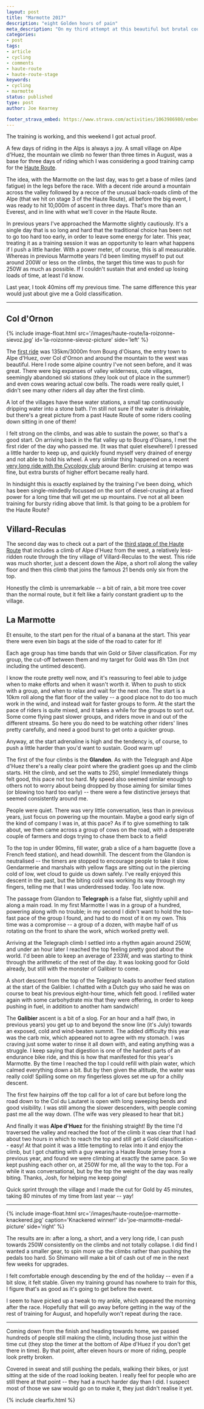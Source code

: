 ```yaml
---
layout: post
title: "Marmotte 2017"
description: "eight Golden hours of pain"
meta_description: "On my third attempt at this beautiful but brutal course of 174km and 5500m of ascent I finished with a Brevet d'Or, the Gold Classification"
categories:
- post
tags:
- article
- cycling
- comments
- haute-route
- haute-route-stage
keywords:
- cycling
- marmotte
status: published
type: post
author: Joe Kearney

footer_strava_embed: https://www.strava.com/activities/1063986980/embed/f7fd76f21fc988490571e0695aa8e083e86d0be2
---
```


[haute-route]: /haute-route

The training is working, and this weekend I got actual proof.

A few days of riding in the Alps is always a joy. A small village on Alpe d'Huez, the mountain we climb no fewer than three times in August, was a base for three days of riding which I was considering a good training camp for the [Haute Route][haute-route].

The idea, with the Marmotte on the last day, was to get a base of miles (and fatigue) in the legs before the race. With a decent ride around a mountain across the valley followed by a recce of the unusual back-roads climb of the Alpe (that we hit on stage 3 of the Haute Route), all before the big event, I was ready to hit 10,000m of ascent in three days. That's more than an Everest, and in line with what we'll cover in the Haute Route.

In previous years I've approached the Marmotte slightly cautiously. It's a single day that is so long and hard that the traditional choice has been not to go too hard too early, in order to leave some energy for later. This year, treating it as a training session it was an opportunity to learn what happens if I push a little harder. With a power meter, of course, this is all measurable. Whereas in previous Marmotte years I'd been limiting myself to put out around 200W or less on the climbs, the target this time was to push for 250W as much as possible. If I couldn't sustain that and ended up losing loads of time, at least I'd know.

Last year, I took 40mins off my previous time. The same difference this year would just about give me a Gold classification.

***

## Col d'Ornon

{% include image-float.html src='/images/haute-route/la-roizonne-sievoz.jpg' id='la-roizonne-sievoz-picture' side='left' %}

The [first ride](https://www.strava.com/activities/1060868712) was 135km/3000m from Bourg d'Oisans, the entry town to Alpe d'Huez, over Col d'Ornon and around the mountain to the west was beautiful. Here I rode some alpine country I've not seen before, and it was great. There were big expanses of valley wilderness, cute villages, seemingly abandoned ski stations (they look out of place in the summer!) and even cows wearing actual cow bells. The roads were really quiet, I didn't see many other riders all day after the first climb.

A lot of the villages have these water stations, a small tap continuously dripping water into a stone bath. I'm still not sure if the water is drinkable, but there's a great picture from a past Haute Route of some riders cooling down sitting in one of them!

I felt strong on the climbs, and was able to sustain the power, so that's a good start. On arriving back in the flat valley up to Bourg d'Oisans, I met the first rider of the day who passed me. (It was that quiet elsewhere!) I pressed a little harder to keep up, and quickly found myself very drained of energy and not able to hold his wheel. A very similar thing happened on a recent [very long ride with the Cycology club](https://www.strava.com/activities/1004988203) around Berlin: cruising at tempo was fine, but extra bursts of higher effort became really hard.

In hindsight this is exactly explained by the training I've been doing, which has been single-mindedly focussed on the sort of diesel-crusing at a fixed power for a long time that will get me up mountains. I've not at all been training for bursty riding above that limit. Is that going to be a problem for the Haute Route?

## Villard-Reculas

The second day was to check out a part of the [third stage of the Haute Route](http://www.hauteroute.org/events/view-stage/stage-3-alps-2017) that includes a climb of Alpe d'Huez from the west, a relatively less-ridden route through the tiny village of Villard-Reculas to the west. This ride was much shorter, just a descent down the Alpe, a short roll along the valley floor and then this climb that joins the famous 21 bends only six from the top.

Honestly the climb is unremarkable -- a bit of rain, a bit more tree cover than the normal route, but it felt like a fairly constant gradient up to the village.

## La Marmotte

Et ensuite, to the start pen for the ritual of a banana at the start. This year there were even bin bags at the side of the road to cater for it!

Each age group has time bands that win Gold or Silver classification. For my group, the cut-off between them and my target for Gold was 8h 13m (not including the untimed descent).

I know the route pretty well now, and it's reassuring to feel able to judge when to make efforts and when it wasn't worth it. When to push to stick with a group, and when to relax and wait for the next one. The start is a 10km roll along the flat floor of the valley -- a good place not to do too much work in the wind, and instead wait for faster groups to form. At the start the pace of riders is quite mixed, and it takes a while for the groups to sort out. Some come flying past slower groups, and riders move in and out of the different streams. So here you do need to be watching other riders' lines pretty carefully, and need a good burst to get onto a quicker group.

Anyway, at the start adrenaline is high and the tendency is, of course, to push a little harder than you'd want to sustain. Good warm up!

The first of the four climbs is the **Glandon**. As with the Telegraph and Alpe d'Huez there's a really clear point where the gradient goes up and the climb starts. Hit the climb, and set the watts to 250, simple! Immediately things felt good, this pace not too hard. My speed also seemed similar enough to others not to worry about being dropped by those aiming for similar times (or blowing too hard too early) -- there were a few distinctive jerseys that seemed consistently around me.

People were quiet. There was very little conversation, less than in previous years, just focus on powering up the mountain. Maybe a good early sign of the kind of company I was in, at this pace? As if to give something to talk about, we then came across a group of cows on the road, with a desperate couple of farmers and dogs trying to chase them back to a field!

To the top in under 90mins, fill water, grab a slice of a ham baguette (love a French feed station), and head downhill. The descent from the Glandon is neutralised -- the timers are stopped to encourage people to take it slow. Gendarmerie and marshals with yellow flags are sitting out in the piercing cold of low, wet cloud to guide us down safely. I've really enjoyed this descent in the past, but the biting cold was working its way through my fingers, telling me that I was underdressed today. Too late now.

The passage from Glandon to **Telegraph** is a false flat, slightly uphill and along a main road. In my first Marmotte I was in a group of a hundred, powering along with no trouble; in my second I didn't want to hold the too-fast pace of the group I found, and had to do most of it on my own. This time was a compromise -- a group of a dozen, with maybe half of us rotating on the front to share the work, which worked pretty well.

Arriving at the Telegraph climb I settled into a rhythm again around 250W, and under an hour later I reached the top feeling pretty good about the world. I'd been able to keep an average of 233W, and was starting to think through the arithmetic of the rest of the day. It was looking good for Gold already, but still with the monster of Galibier to come.

A short descent from the top of the Telegraph leads to another feed station at the start of the Galibier. I chatted with a Dutch guy who said he was on course to beat his previous eight-hour time, which felt good. I refilled water again with some carbohydrate mix that they were offering, in order to keep pushing in fuel, in addition to another ham sandwich!

The **Galibier** ascent is a bit of a slog. For an hour and a half (two, in previous years) you get up to and beyond the snow line (it's July) towards an exposed, cold and wind-beaten summit. The added difficulty this year was the carb mix, which appeared not to agree with my stomach. I was craving just some water to rinse it all down with, and eating anything was a struggle. I keep saying that digestion is one of the hardest parts of an endurance bike ride, and this is how that manifested for this year's Marmotte. By the time I reached the top I could refill with plain water, which calmed everything down a bit. But by then given the altitude, the water was really cold! Spilling some on my fingerless gloves set me up for a chilly descent.

The first few hairpins off the top call for a lot of care but before long the road down to the Col du Lautaret is open with long sweeping bends and good visibility. I was still among the slower descenders, with people coming past me all the way down. (The wife was very pleased to hear that bit.)

And finally it was **Alpe d'Huez** for the finishing straight! By the time I'd traversed the valley and reached the foot of the climb it was clear that I had about two hours in which to reach the top and still get a Gold classification -- easy! At that point it was a little tempting to relax into it and enjoy the climb, but I got chatting with a guy wearing a Haute Route jersey from a previous year, and found we were climbing at exactly the same pace. So we kept pushing each other on, at 250W for me, all the way to the top. For a while it was conversational, but by the top the weight of the day was really biting. Thanks, Josh, for helping me keep going!

Quick sprint through the village and I made the cut for Gold by 45 minutes, taking 80 minutes of my time from last year -- yay!

***

{% include image-float.html src='/images/haute-route/joe-marmotte-knackered.jpg' caption='Knackered winner!' id='joe-marmotte-medal-picture' side='right' %}

The results are in: after a long, a short, and a very long ride, I can push towards 250W consistently on the climbs and not totally collapse. I did find I wanted a smaller gear, to spin more up the climbs rather than pushing the pedals too hard. So Shimano will make a bit of cash out of me in the next few weeks for upgrades.

I felt comfortable enough descending by the end of the holiday -- even if a bit slow, it felt stable. Given my training ground has nowhere to train for this, I figure that's as good as it's going to get before the event.

I seem to have picked up a tweak to my ankle, which appeared the morning after the race. Hopefully that will go away before getting in the way of the rest of training for August, and hopefully won't repeat during the race.

***

Coming down from the finish and heading towards home, we passed hundreds of people still making the climb, including those just within the time cut (they stop the timer at the bottom of Alpe d'Huez if you don't get there in time). By that point, after eleven hours or more of riding, people look pretty broken.

Covered in sweat and still pushing the pedals, walking their bikes, or just sitting at the side of the road looking beaten. I really feel for people who are still there at that point -- they had a much harder day than I did. I suspect most of those we saw would go on to make it, they just didn't realise it yet.

{% include clearfix.html %}
